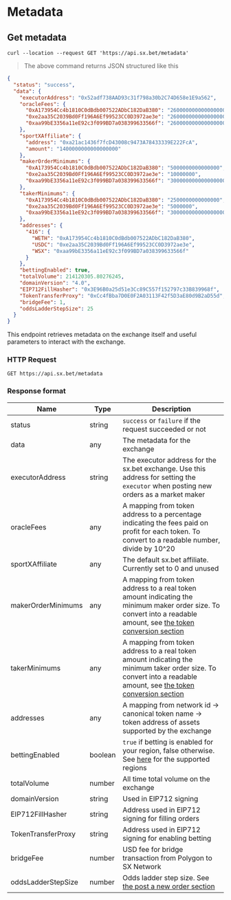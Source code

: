# Metadata

## Get metadata

```shell
curl --location --request GET 'https://api.sx.bet/metadata'
```

> The above command returns JSON structured like this

```json
{
  "status": "success",
  "data": {
    "executorAddress": "0x52adf738AAD93c31f798a30b2C74D658e1E9a562",
    "oracleFees": {
      "0xA173954Cc4b1810C0dBdb007522ADbC182DaB380": "2600000000000000000",
      "0xe2aa35C2039Bd0Ff196A6Ef99523CC0D3972ae3e": "2600000000000000000",
      "0xaa99bE3356a11eE92c3f099BD7a038399633566f": "2600000000000000000"
    },
    "sportXAffiliate": {
      "address": "0xa21ac1436f7fcD43008c9473A78433339E222FcA",
      "amount": "1400000000000000000"
    },
    "makerOrderMinimums": {
      "0xA173954Cc4b1810C0dBdb007522ADbC182DaB380": "5000000000000000",
      "0xe2aa35C2039Bd0Ff196A6Ef99523CC0D3972ae3e": "10000000",
      "0xaa99bE3356a11eE92c3f099BD7a038399633566f": "30000000000000000000"
    },
    "takerMinimums": {
      "0xA173954Cc4b1810C0dBdb007522ADbC182DaB380": "2500000000000000",
      "0xe2aa35C2039Bd0Ff196A6Ef99523CC0D3972ae3e": "5000000",
      "0xaa99bE3356a11eE92c3f099BD7a038399633566f": "30000000000000000000"
    },
    "addresses": {
      "416": {
        "WETH": "0xA173954Cc4b1810C0dBdb007522ADbC182DaB380",
        "USDC": "0xe2aa35C2039Bd0Ff196A6Ef99523CC0D3972ae3e",
        "WSX": "0xaa99bE3356a11eE92c3f099BD7a038399633566f"
      }
    },
    "bettingEnabled": true,
    "totalVolume": 214120305.80276245,
    "domainVersion": "4.0",
    "EIP712FillHasher": "0x3E96B0a25d51e3Cc89C557f152797c33B839968f",
    "TokenTransferProxy": "0xCc4fBba7D0E0F2A03113F42f5D3aE80d9B2aD55d",
    "bridgeFee": 1,
    "oddsLadderStepSize": 25
  }
}
```

This endpoint retrieves metadata on the exchange itself and useful parameters to interact with the exchange.

### HTTP Request

`GET https://api.sx.bet/metadata`

### Response format

| Name               | Type    | Description                                                                                                                                                                 |
| ------------------ | ------- | --------------------------------------------------------------------------------------------------------------------------------------------------------------------------- |
| status             | string  | `success` or `failure` if the request succeeded or not                                                                                                                      |
| data               | any     | The metadata for the exchange                                                                                                                                               |
| executorAddress    | string  | The executor address for the sx.bet exchange. Use this address for setting the `executor` when posting new orders as a market maker                                         |
| oracleFees         | any     | A mapping from token address to a percentage indicating the fees paid on profit for each token. To convert to a readable number, divide by 10^20                            |
| sportXAffiliate    | any     | The default sx.bet affiliate. Currently set to 0 and unused                                                                                                                 |
| makerOrderMinimums | any     | A mapping from token address to a real token amount indicating the minimum maker order size. To convert into a readable amount, see [the token conversion section](#tokens) |
| takerMinimums      | any     | A mapping from token address to a real token amount indicating the minimum taker order size. To convert into a readable amount, see [the token conversion section](#tokens) |
| addresses          | any     | A mapping from network id -> canonical token name -> token address of assets supported by the exchange                                                                      |
| bettingEnabled     | boolean | `true` if betting is enabled for your region, false otherwise. See [here](https://help.sx.bet/en/articles/3613372-terms-and-conditions) for the supported regions           |
| totalVolume        | number  | All time total volume on the exchange                                                                                                                                       |
| domainVersion      | string  | Used in EIP712 signing                                                                                                                                                      |
| EIP712FillHasher   | string  | Address used in EIP712 signing for filling orders                                                                                                                           |
| TokenTransferProxy | string  | Address used in EIP712 signing for enabling betting                                                                                                                         |
| bridgeFee          | number  | USD fee for bridge transaction from Polygon to SX Network                                                                                                                   |
| oddsLadderStepSize | number  | Odds ladder step size. See [the post a new order section](#post-a-new-order)                                                                                                |
